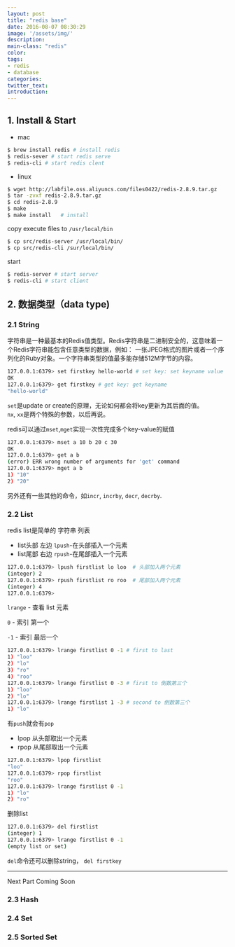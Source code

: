 ```yaml
---
layout: post
title: "redis base"
date: 2016-08-07 08:30:29
image: '/assets/img/'
description:
main-class: "redis"
color:
tags:
- redis
- database
categories:
twitter_text:
introduction:
---
```


## 1. Install & Start

* mac    

~~~bash
$ brew install redis # install redis
$ redis-sever # start redis serve
$ redis-cli # start redis clent
~~~

* linux

~~~bash
$ wget http://labfile.oss.aliyuncs.com/files0422/redis-2.8.9.tar.gz
$ tar -zvxf redis-2.8.9.tar.gz
$ cd redis-2.8.9
$ make
$ make install   # install

~~~

copy execute files to `/usr/local/bin`

~~~bash
$ cp src/redis-server /usr/local/bin/
$ cp src/redis-cli /sur/local/bin/
~~~

start

~~~bash
$ redis-server # start server
$ redis-cli # start client
~~~

## 2. 数据类型（data type)

### 2.1 String

字符串是一种最基本的Redis值类型。Redis字符串是二进制安全的，这意味着一个Redis字符串能包含任意类型的数据，例如： 一张JPEG格式的图片或者一个序列化的Ruby对象。一个字符串类型的值最多能存储512M字节的内容。

```bash
127.0.0.1:6379> set firstkey hello-world # set key: set keyname value
OK
127.0.0.1:6379> get firstkey # get key: get keyname
"hello-world"
```

`set`是update or create的原理，无论如何都会将key更新为其后面的值。   
`nx`, `xx`是两个特殊的参数，以后再说。

redis可以通过`mset`,`mget`实现一次性完成多个key-value的赋值

```bash
127.0.0.1:6379> mset a 10 b 20 c 30
OK
127.0.0.1:6379> get a b
(error) ERR wrong number of arguments for 'get' command
127.0.0.1:6379> mget a b
1) "10"
2) "20"
```

另外还有一些其他的命令，如`incr`, `incrby`, `decr`, `decrby`.

### 2.2 List

redis list是简单的 字符串 列表   

- list头部    左边      `lpush`-在头部插入一个元素
- list尾部    右边      `rpush`-在尾部插入一个元素

```bash
127.0.0.1:6379> lpush firstlist lo loo  # 头部加入两个元素
(integer) 2
127.0.0.1:6379> rpush firstlist ro roo  # 尾部加入两个元素
(integer) 4
127.0.0.1:6379>
```

`lrange` - 查看 list 元素

`0` - 索引 第一个

`-1` - 索引 最后一个

```bash
127.0.0.1:6379> lrange firstlist 0 -1 # first to last
1) "loo"
2) "lo"
3) "ro"
4) "roo"
127.0.0.1:6379> lrange firstlist 0 -3 # first to 倒数第三个
1) "loo"
2) "lo"
127.0.0.1:6379> lrange firstlist 1 -3 # second to 倒数第三个
1) "lo"
```

有`push`就会有`pop`

- lpop 从头部取出一个元素
- rpop 从尾部取出一个元素

```bash
127.0.0.1:6379> lpop firstlist
"loo"
127.0.0.1:6379> rpop firstlist
"roo"
127.0.0.1:6379> lrange firstlist 0 -1
1) "lo"
2) "ro"
```

删除list

```bash
127.0.0.1:6379> del firstlist
(integer) 1
127.0.0.1:6379> lrange firstlist 0 -1
(empty list or set)
```

`del`命令还可以删除string， `del firstkey`

----------------

Next Part Coming Soon

### 2.3 Hash

### 2.4 Set

### 2.5 Sorted Set

